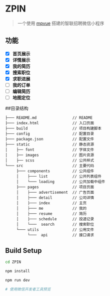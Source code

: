 # ZPIN

> 一个使用 [mpvue](https://github.com/Meituan-Dianping/mpvue) 搭建的智联招聘微信小程序
## 功能
- [x] **首页展示**
- [x] **详情展示**
- [x] **我的简历**
- [x] **搜索职位**
- [x] **求职进展**
- [ ] **我的订单**
- [ ] **编辑简历**
- [ ] **地图定位**

##目录结构
``` README
├─── README.md                // README
├─── index.html               // 入口页面
├─── build                    // 项目构建脚本
├─── config                   // 配置目录
├─── package.json             // 配置文件
├─── static                   // 静态资源
│    ├── font                 // 字体文件
│    ├── images               // 图片资源
│    ├── scss                 // 公共样式
└─── src                      // 主要代码
     ├─── components          // 公共组件
     │    ├─── list           // 公共列表组件
     │    └─── loading        // 公共加载中组件
     ├─── pages               // 项目页面
     │    ├─── advertisement  // 广告页面
     │    ├─── detail         // 公司详情
     │    ├─── index          // 主页
     │    ├─── me             // 我的
     │    ├─── resume         // 简历
     │    ├─── schedule       // 投递记录
     │    └───  search        // 搜索职位
     └─── utils               // 公用文件
          └───  api           // 接口请求
```
## Build Setup

``` bash
cd ZPIN

npm install

npm run dev

# 使用微信开发者工具预览
```

